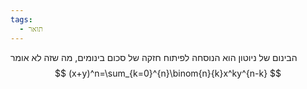 ```yaml
---
tags:
  - תואר
---
```


הבינום של ניוטון הוא הנוסחה לפיתוח חזקה של סכום בינומים, מה שזה לא אומר 
$$ (x+y)^n=\sum_{k=0}^{n}\binom{n}{k}x^ky^{n-k} $$